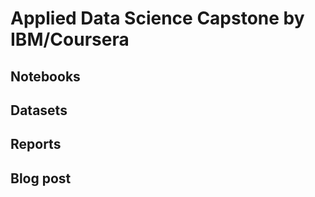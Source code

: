 # Applied Data Science Capstone by IBM/Coursera

## Notebooks

## Datasets

## Reports

## Blog post
